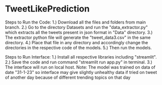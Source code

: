 # TweetLikePrediction
Steps to Run the Code:
1.) Download all the files and folders from main branch.
2.) Go to the directory Datasets and run the "data_extractor.py" which extracts all the tweets present in json format in "Data" directory.
3.) The extractor python file will generate the "tweet_data3.csv" in the same directory.
4.) Place that file in any directory and accordingly change the directories in the respective code of the models.
5.) Then run the models.

Steps to Run Interface:
1.) Install all respective libraries including "streamlit".
2.) Save the code and run command "streamlit run app.py" in terminal.
3.) The interface will run on local host.
Note: The model was trained on data of date "31-1-23" so interface may give slightly unhealthy data if tried on tweet of another day because of different trending topics on that day
